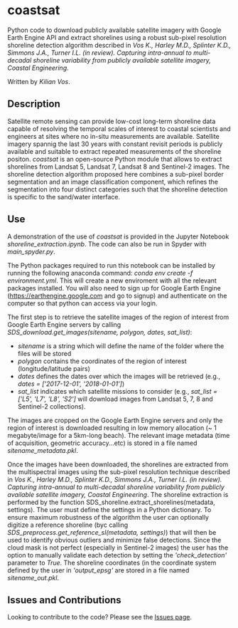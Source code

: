 # coastsat

Python code to download publicly available satellite imagery with Google Earth Engine API and extract shorelines using a robust sub-pixel resolution shoreline detection algorithm described in *Vos K., Harley M.D., Splinter K.D., Simmons J.A., Turner I.L. (in review). Capturing intra-annual to multi-decadal shoreline variability from publicly available satellite imagery, Coastal Engineering*.

Written by *Kilian Vos*.

## Description

Satellite remote sensing can provide low-cost long-term shoreline data capable of resolving the temporal scales of interest to coastal scientists and engineers at sites where no in-situ measurements are available. Satellite imagery spannig the last 30 years with constant revisit periods is publicly available and suitable to extract repeated measurements of the shoreline positon.
*coastsat* is an open-source Python module that allows to extract shorelines from Landsat 5, Landsat 7, Landsat 8 and Sentinel-2 images.
The shoreline detection algorithm proposed here combines a sub-pixel border segmentation and an image classification component, which refines the segmentation into four distinct categories such that the shoreline detection is specific to the sand/water interface.

## Use 

A demonstration of the use of *coastsat* is provided in the Jupyter Notebook *shoreline_extraction.ipynb*. The code can also be run in Spyder with *main_spyder.py*.

The Python packages required to run this notebook can be installed by running the following anaconda command: *conda env create -f environment.yml*. This will create a new enviroment with all the relevant packages installed. You will also need to sign up for Google Earth Engine (https://earthengine.google.com and go to signup) and authenticate on the computer so that python can access via your login.

The first step is to retrieve the satellite images of the region of interest from Google Earth Engine servers by calling *SDS_download.get_images(sitename, polygon, dates, sat_list)*:
- *sitename* is a string which will define the name of the folder where the files will be stored
- *polygon* contains the coordinates of the region of interest (longitude/latitude pairs)
- *dates* defines the dates over which the images will be retrieved (e.g., *dates = ['2017-12-01', '2018-01-01']*)  
- *sat_list* indicates which satellite missions to consider (e.g., *sat_list = ['L5', 'L7', 'L8', 'S2']* will download images from Landsat 5, 7, 8 and Sentinel-2 collections).

The images are cropped on the Google Earth Engine servers and only the region of interest is downloaded resulting in low memory allocation (~ 1 megabyte/image for a 5km-long beach). The relevant image metadata (time of acquisition, geometric accuracy...etc) is stored in a file named *sitename_metadata.pkl*.

Once the images have been downloaded, the shorelines are extracted from the multispectral images using the sub-pixel resolution technique described in *Vos K., Harley M.D., Splinter K.D., Simmons J.A., Turner I.L. (in review). Capturing intra-annual to multi-decadal shoreline variability from publicly available satellite imagery, Coastal Engineering*.
The shoreline extraction is performed by the function SDS_shoreline.extract_shorelines(metadata, settings). The user must define the settings in a Python dictionary. To ensure maximum robustness of the algorithm the user can optionally digitize a reference shoreline (byc calling *SDS_preprocess.get_reference_sl(metadata, settings)*) that will then be used to identify obvious outliers and minimize false detections. Since the cloud mask is not perfect (especially in Sentinel-2 images) the user has the option to manually validate each detection by setting the *'check_detection'* parameter to *True*.
The shoreline coordinates (in the coordinate system defined by the user in *'output_epsg'* are stored in a file named *sitename_out.pkl*.

## Issues and Contributions

Looking to contribute to the code? Please see the [Issues page](../coastsat/issues).
